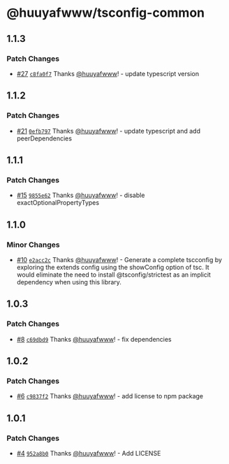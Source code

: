 # @huuyafwww/tsconfig-common

## 1.1.3

### Patch Changes

- [#27](https://github.com/huuyafwww/tsconfig/pull/27) [`c8fa0f7`](https://github.com/huuyafwww/tsconfig/commit/c8fa0f7ed111769efd1ae7794dc1dd651072173b) Thanks [@huuyafwww](https://github.com/huuyafwww)! - update typescript version

## 1.1.2

### Patch Changes

- [#21](https://github.com/huuyafwww/tsconfig/pull/21) [`0efb797`](https://github.com/huuyafwww/tsconfig/commit/0efb797866c93880e8fb5ba2b47a0aa0872b62c5) Thanks [@huuyafwww](https://github.com/huuyafwww)! - update typescript and add peerDependencies

## 1.1.1

### Patch Changes

- [#15](https://github.com/huuyafwww/tsconfig/pull/15) [`9855e62`](https://github.com/huuyafwww/tsconfig/commit/9855e620e7e255fedbe34a3e5a6510b630d40b03) Thanks [@huuyafwww](https://github.com/huuyafwww)! - disable exactOptionalPropertyTypes

## 1.1.0

### Minor Changes

- [#10](https://github.com/huuyafwww/tsconfig/pull/10) [`e2acc2c`](https://github.com/huuyafwww/tsconfig/commit/e2acc2ccf6ad513058dfbf1c1610c909fdf8cf62) Thanks [@huuyafwww](https://github.com/huuyafwww)! - Generate a complete tscconfig by exploring the extends config using the showConfig option of tsc.
  It would eliminate the need to install @tsconfig/strictest as an implicit dependency when using this library.

## 1.0.3

### Patch Changes

- [#8](https://github.com/huuyafwww/tsconfig/pull/8) [`c69dbd9`](https://github.com/huuyafwww/tsconfig/commit/c69dbd9eea99355a017dc096caebd01cc082645d) Thanks [@huuyafwww](https://github.com/huuyafwww)! - fix dependencies

## 1.0.2

### Patch Changes

- [#6](https://github.com/huuyafwww/tsconfig/pull/6) [`c9837f2`](https://github.com/huuyafwww/tsconfig/commit/c9837f2df297fd8c4ddf23c4ff3551ad20ef1277) Thanks [@huuyafwww](https://github.com/huuyafwww)! - add license to npm package

## 1.0.1

### Patch Changes

- [#4](https://github.com/huuyafwww/tsconfig/pull/4) [`952a8b0`](https://github.com/huuyafwww/tsconfig/commit/952a8b0ff8626b0cbd0a57dda79d28626e489fb2) Thanks [@huuyafwww](https://github.com/huuyafwww)! - Add LICENSE
